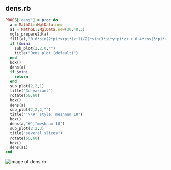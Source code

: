 
## dens.rb

```ruby
PROCS['dens'] = proc do
  a = MathGL::MglData.new
  a1 = MathGL::MglData.new(30,40,3)
  mgls_prepare2d(a)
  fill(a1,"0.6*sin(2*pi*x+pi*(z+1)/2)*sin(3*pi*y+pi*z) + 0.4*cos(3*pi*(x*y)+pi*(z+1)^2/2)")
  if !$mini
    sub_plot(2,2,0,"")
    title("Dens plot (default)")
  end
  box()
  dens(a)
  if $mini
    return
  end
  sub_plot(2,2,1)
  title("3d variant")
  rotate(50,60)
  box()
  dens(a)
  sub_plot(2,2,2,"")
  title("'\\#' style; meshnum 10")
  box()
  dens(a,"#","meshnum 10")
  sub_plot(2,2,3)
  title("several slices")
  rotate(50,60)
  box()
  dens(a1)
end
```
![image of dens.rb](https://raw.github.com/masa16/ruby-mathgl-sample/master/samples/dens/dens.png)
